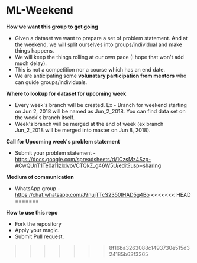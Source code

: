 # ML-Weekend

**How we want this group to get going**

* Given a dataset we want to prepare a set of problem statement. And at the weekend, we will split ourselves into groups/individual and make things happens.
* We will keep the things rolling at our own pace (I hope that won't add much delay).
* This is not a competition nor a course which has an end date.
* We are anticipating some **volunatary participation from mentors** who can guide groups/individuals.

**Where to lookup for dataset for upcoming week**

* Every week's branch will be created. Ex - Branch for weekend starting on Jun 2, 2018 will be named as Jun_2_2018.
You can find data set on the week's branch itself.
* Week's branch will be merged at the end of week (ex branch Jun_2_2018 will be merged into master on Jun 8, 2018).

**Call for Upcoming week's problem statement**
* Submit your problem statement - https://docs.google.com/spreadsheets/d/1CzsMz4Szp-ACwQUnT1Te0a11zIxlvoVCTQkZ_g46W5U/edit?usp=sharing

**Medium of communication**
* WhatsApp group - https://chat.whatsapp.com/J9nujTTcS2350IHAD5g4Bo
<<<<<<< HEAD
=======

**How to use this repo**
* Fork the repository
* Apply your magic.
* Submit Pull request.
>>>>>>> 8f16ba3263088c1493730e515d324185b63f3365
